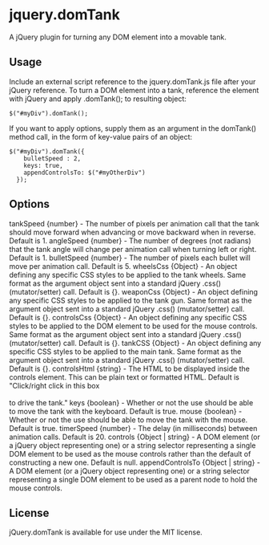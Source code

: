 # jquery.domTank

A jQuery plugin for turning any DOM element into a movable tank.

## Usage

Include an external script reference to the jquery.domTank.js file after your jQuery reference. To turn a DOM element into a tank, reference the element with jQuery and apply .domTank(); to resulting object:

```
$("#myDiv").domTank();
```

If you want to apply options, supply them as an argument in the domTank() method call, in the form of key-value pairs of an object:

```
$("#myDiv").domTank({
    bulletSpeed : 2,
    keys: true,
    appendControlsTo: $("#myOtherDiv")
  });
```

## Options

tankSpeed {number} - The number of pixels per animation call that the tank should move forward when advancing or move backward when in reverse. Default is 1.
angleSpeed {number} - The number of degrees (not radians) that the tank angle will change per animation call when turning left or right. Default is 1.
bulletSpeed {number} - The number of pixels each bullet will move per animation call. Default is 5.
wheelsCss {Object} - An object defining any specific CSS styles to be applied to the tank wheels. Same format as the argument object sent into a standard jQuery .css() (mutator/setter) call. Default is {}.
weaponCss {Object} - An object defining any specific CSS styles to be applied to the tank gun. Same format as the argument object sent into a standard jQuery .css() (mutator/setter) call. Default is {}.
controlsCss {Object} - An object defining any specific CSS styles to be applied to the DOM element to be used for the mouse controls. Same format as the argument object sent into a standard jQuery .css() (mutator/setter) call. Default is {}.
tankCSS {Object} - An object defining any specific CSS styles to be applied to the main tank. Same format as the argument object sent into a standard jQuery .css() (mutator/setter) call. Default is {}.
controlsHtml {string} - The HTML to be displayed inside the controls element. This can be plain text or formatted HTML. Default is "Click/right click in this box<br/><br/>to drive the tank."
keys {boolean} - Whether or not the use should be able to move the tank with the keyboard. Default is true.
mouse {boolean} - Whether or not the use should be able to move the tank with the mouse. Default is true.
timerSpeed {number} - The delay (in milliseconds) between animation calls. Default is 20.
controls {Object | string} -  A DOM element (or a jQuery object representing one) or a string selector representing a single DOM element to be used as the mouse controls rather than the default of constructing a new one. Default is null.
appendControlsTo {Object | string} - A DOM element (or a jQuery object representing one) or a string selector representing a single DOM element to be used as a parent node to hold the mouse controls. 

## License

jQuery.domTank is available for use under the MIT license.
